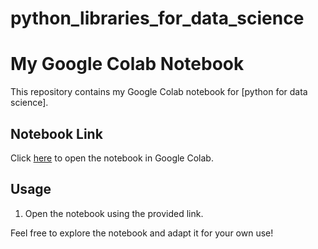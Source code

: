 # python_libraries_for_data_science
# My Google Colab Notebook

This repository contains my Google Colab notebook for [python for data science].
## Notebook Link

Click [here](https://colab.research.google.com/drive/1w5Eqv_ZDRyw0m5zTgFKte-w7SneAEJY6?usp=sharing) to open the notebook in Google Colab.

## Usage

1. Open the notebook using the provided link.

Feel free to explore the notebook and adapt it for your own use!

